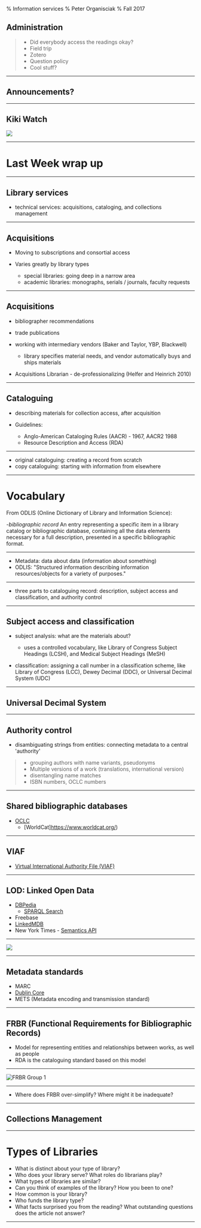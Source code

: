 % Information services
% Peter Organisciak
% Fall 2017

## Administration

>- Did everybody access the readings okay?
>- Field trip
>- Zotero
>- Question policy
>- Cool stuff?

------

## Announcements?

------

## Kiki Watch

![](images/kiki4.jpg)

-----

# Last Week wrap up

------

## Library services

- technical services: acquisitions, cataloging, and collections management

------

## Acquisitions

- Moving to subscriptions and consortial access

- Varies greatly by library types
  - special libraries: going deep in a narrow area
  - academic libraries: monographs, serials / journals, faculty requests

------

## Acquisitions

- bibliographer recommendations
- trade publications
- working with intermediary vendors (Baker and Taylor, YBP, Blackwell)
    - library specifies material needs, and vendor automatically buys and ships materials

- Acquisitions Librarian - de-professionalizing (Helfer and Heinrich 2010)

-----

## Cataloguing

- describing materials for collection access, after acquisition

- Guidelines:
   - Anglo-American Cataloging Rules (AACR) - 1967, AACR2 1988
   - Resource Description and Access (RDA)

------

- original cataloguing: creating a record from scratch
- copy cataloguing: starting with information from elsewhere

--------

# Vocabulary

From ODLIS (Online Dictionary of Library and Information Science):

-_bibliographic record_
An entry representing a specific item in a library catalog or bibliographic database, containing all the data elements necessary for a full description, presented in a specific bibliographic format.

-----

- Metadata: data about data (information about something)
- ODLIS: "Structured information describing information resources/objects for a variety of purposes."

--------

- three parts to cataloguing record: description, subject access and classification, and authority control

--------

## Subject access and classification

- subject analysis: what are the materials about?
  - uses a controlled vocabulary, like Library of Congress Subject Headings (LCSH), and Medical Subject Headings (MeSH)

- classification: assigning a call number in a classification scheme, like Library of Congress (LCC), Dewey Decimal (DDC), or Universal Decimal System (UDC)

------

## Universal Decimal System

----------

## Authority control

- disambiguating strings from entities: connecting metadata to a central 'authority'

>- grouping authors with name variants, pseudonyms
>- Multiple versions of a work (translations, international version)
>- disentangling name matches
>- ISBN numbers, OCLC numbers

----

## Shared bibliographic databases

- [OCLC](https://www.oclc.org/en/home.html)
    - [WorldCat]https://www.worldcat.org/)

-------

## VIAF

- [Virtual International Authority File (VIAF)](https://viaf.org/)

---------

## LOD: Linked Open Data

- [DBPedia](http://dbpedia.org/page/Annot_(artist))
    - [SPARQL Search](http://dbpedia.org/snorql/?query=SELECT%20?name%20?birth%20?death%20?person%20WHERE%20{%20%20%20%20%20%20?person%20dbo:birthPlace%20:Berlin%20.%20%20%20%20%20%20?person%20dbo:birthDate%20?birth%20.%20%20%20%20%20%20?person%20foaf:name%20?name%20.%20%20%20%20%20%20?person%20dbo:deathDate%20?death%20.%20%20%20%20%20%20FILTER%20(?birth%20%3C%20%221900-01-01%22^^xsd:date)%20.%20}%20ORDER%20BY%20?name)
- Freebase
- [LinkedMDB](http://data.linkedmdb.org/page/film/2014)
- New York Times - [Semantics API](https://github.com/NYTimes/public_api_specs/blob/master/semantic_api/semantic_api.md)


-------

![](images/LOD_Cloud_2014.svg.png)

----------------------

## Metadata standards

- MARC
- [Dublin Core](http://dublincore.org/documents/dcmi-terms/)
- METS (Metadata encoding and transmission standard)

----------

## FRBR (Functional Requirements for Bibliographic Records)

- Model for representing entities and relationships between works, as well as people
- RDA is the cataloguing standard based on this model

-----

![FRBR Group 1](images/FRBR-1.png)

-------------

- Where does FRBR over-simplify? Where might it be inadequate?

-------

## Collections Management

-------

# Types of Libraries

- What is distinct about your type of library?
- Who does your library serve? What roles do librarians play?
- What types of libraries are similar?
- Can you think of examples of the library? How you been to one?
- How common is your library?
- Who funds the library type?
- What facts surprised you from the reading? What outstanding questions does the article not answer?

-------
